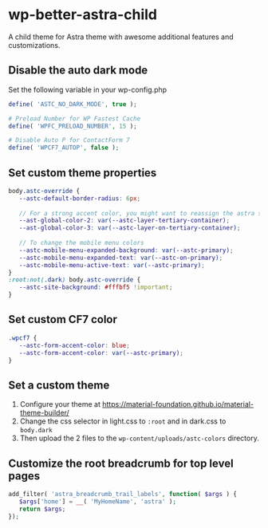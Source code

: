 # wp-better-astra-child
A child theme for Astra theme with awesome additional features and customizations.

## Disable the auto dark mode
Set the following variable in your wp-config.php
```php
define( 'ASTC_NO_DARK_MODE', true );

# Preload Number for WP Fastest Cache
define( 'WPFC_PRELOAD_NUMBER', 15 );

# Disable Auto P for ContactForm 7
define( 'WPCF7_AUTOP', false );

```

## Set custom theme properties
```scss
body.astc-override {
   --astc-default-border-radius: 6px;
   
   // For a strong accent color, you might want to reassign the astra secondary color
   --ast-global-color-2: var(--astc-layer-tertiary-container);
   --ast-global-color-3: var(--astc-layer-on-tertiary-container);
   
   // To change the mobile menu colors
   --astc-mobile-menu-expanded-background: var(--astc-primary);
   --astc-mobile-menu-expanded-text: var(--astc-on-primary);
   --astc-mobile-menu-active-text: var(--astc-primary);
}
:root:not(.dark) body.astc-override {
   --astc-site-background: #fffbf5 !important;
}
```

## Set custom CF7 color
```css
.wpcf7 {
   --astc-form-accent-color: blue;
   --astc-form-accent-color: var(--astc-primary);
}
```

## Set a custom theme
1. Configure your theme at https://material-foundation.github.io/material-theme-builder/
2. Change the css selector in light.css to `:root` and in dark.css to `body.dark`
3. Then upload the 2 files to the `wp-content/uploads/astc-colors` directory.


## Customize the root breadcrumb for top level pages
```php
add_filter( 'astra_breadcrumb_trail_labels', function( $args ) {
   $args['home'] = __( 'MyHomeName', 'astra' );
   return $args;
});
```
